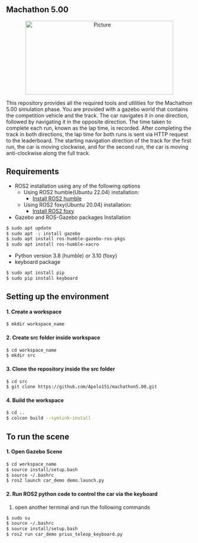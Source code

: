 ## Machathon 5.00
<p align="center">
    <img src="https://github.com/Apolo151/machathon5.00/assets/110634473/90477a3a-5e30-4b0c-a62b-65722f0271ca"
      alt="Picture" 
        width="400" 
        height="200" 
        style="display: block; margin: 0 auto" 
     >
</p>

This repository provides all the required tools and utilities for the Machathon 5.00 simulation phase. You are provided with a gazebo world that contains the competition vehicle and the track. The car navigates it in one direction, followed by navigating it in the opposite direction. The time taken to complete each run, known as the lap time, is recorded. After completing the track in both directions, the lap time for both runs is sent via HTTP request to the leaderboard. The starting navigation direction of the track for the first run, the car is moving clockwise, and for the second run, the car is moving anti-clockwise along the full track.
## Requirements
* ROS2 installation using any of the following options
  * Using ROS2 humble(Ubuntu 22.04) installation: 
      * [Install ROS2 humble](https://docs.ros.org/en/humble/Installation/Ubuntu-Install-Debians.html)
  * Using ROS2 foxy(Ubuntu 20.04) installation:
      * [Install ROS2 foxy](https://docs.ros.org/en/foxy/Installation/Ubuntu-Install-Debians.html)
* Gazebo and ROS-Gazebo packages Installation
```bash
$ sudo apt update
$ sudo apt -y install gazebo
$ sudo apt install ros-humble-gazebo-ros-pkgs
$ sudo apt install ros-humble-xacro
```
* Python version 3.8 (humble) or 3.10 (foxy)
* keyboard package
```bash
$ sudo apt install pip
$ sudo pip install keyboard
```
## Setting up the environment
#### 1. Create a workspace
 ```bash
$ mkdir workspace_name
```
#### 2. Create src folder inside workspace
 ```bash
$ cd workspace_name
$ mkdir src
```
#### 3. Clone the repository inside the src folder
 ```bash
$ cd src
$ git clone https://github.com/Apolo151/machathon5.00.git
```
#### 4. Build the workspace
```bash
$ cd ..
$ colcon build --symlink-install
```
## To run the scene 
#### 1. Open Gazebo Scene
```bash
$ cd workspace_name
$ source install/setup.bash
$ source ~/.bashrc
$ ros2 launch car_demo demo.launch.py
```
#### 2. Run ROS2 python code to control the car via the keyboard
1. open another terminal and run the following commands
 ```bash
$ sudo su
$ source ~/.bashrc
$ source install/setup.bash
$ ros2 run car_demo prius_teleop_keyboard.py
```
